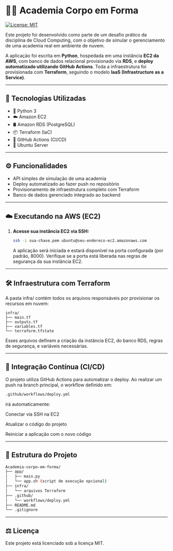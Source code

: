 # 🏋️‍♀️ Academia Corpo em Forma

[![License: MIT](https://img.shields.io/badge/License-MIT-green.svg)](LICENSE)


Este projeto foi desenvolvido como parte de um desafio prático da disciplina de Cloud Computing, com o objetivo de simular o gerenciamento de uma academia real em ambiente de nuvem.

A aplicação foi escrita em **Python**, hospedada em uma instância **EC2 da AWS**, com banco de dados relacional provisionado via **RDS**, e **deploy automatizado utilizando GitHub Actions**. Toda a infraestrutura foi provisionada com **Terraform**, seguindo o modelo **IaaS (Infrastructure as a Service)**.

---

## 🚀 Tecnologias Utilizadas

- 🐍 Python 3
- ☁️ Amazon EC2
- 🛢️ Amazon RDS (PostgreSQL)
- 📦 Terraform (IaC)
- 🔁 GitHub Actions (CI/CD)
- 🐧 Ubuntu Server

---

## ⚙️ Funcionalidades

- API simples de simulação de uma academia
- Deploy automatizado ao fazer push no repositório
- Provisionamento de infraestrutura completo com Terraform
- Banco de dados gerenciado integrado ao backend

---

## ☁️ Executando na AWS (EC2)

1. **Acesse sua instância EC2 via SSH:**

   ```bash
   ssh -i sua-chave.pem ubuntu@seu-endereco-ec2.amazonaws.com
   
   ```
   A aplicação será iniciada e estará disponível na porta configurada (por padrão, 8000).
Verifique se a porta está liberada nas regras de segurança da sua instância EC2.

---

## 🛠️ Infraestrutura com Terraform

A pasta infra/ contém todos os arquivos responsáveis por provisionar os recursos em nuvem:

```
infra/
├── main.tf
├── outputs.tf
├── variables.tf
└── terraform.tfstate
```
Esses arquivos definem a criação da instância EC2, do banco RDS, regras de segurança, e variáveis necessárias.

---

## 🔁 Integração Contínua (CI/CD)

O projeto utiliza GitHub Actions para automatizar o deploy. Ao realizar um push na branch principal, o workflow definido em:

```bash
.github/workflows/deploy.yml
```

irá automaticamente:

Conectar via SSH na EC2

Atualizar o código do projeto

Reiniciar a aplicação com o novo código

---

## 📂 Estrutura do Projeto

 ```bash
Academia-corpo-em-forma/
├── app/
│   ├── main.py
│   └── app.sh (script de execução opcional)
├── infra/
│   └── arquivos Terraform
├── .github/
│   └── workflows/deploy.yml
├── README.md
└── .gitignore
```
---

## ⚖️ Licença

Este projeto está licenciado sob a licença MIT.







